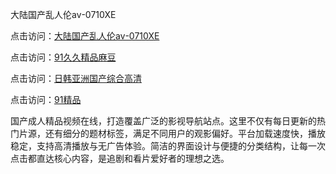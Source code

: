 大陆国产乱人伦aⅴ-0710XE

点击访问：<a href="https://heiliaowzu4ur.pages.dev">大陆国产乱人伦aⅴ-0710XE</a>

点击访问：<a href="https://heiliaozj3tjd.pages.dev">91久久精品麻豆</a>

点击访问：<a href="https://heiliaoe8ajia.pages.dev">日韩亚洲国产综合高清</a>

点击访问：<a href="https://heiliaoxqkkct.pages.dev">91精品</a>

国产成人精品视频在线，打造覆盖广泛的影视导航站点。这里不仅有每日更新的热门片源，还有细分的题材标签，满足不同用户的观影偏好。平台加载速度快，播放稳定，支持高清播放与无广告体验。简洁的界面设计与便捷的分类结构，让每一次点击都直达核心内容，是追剧和看片爱好者的理想之选。

<span style="display:none;">[Canonical link](https://github.com/qaz20250710/qaz5 ）</span>
